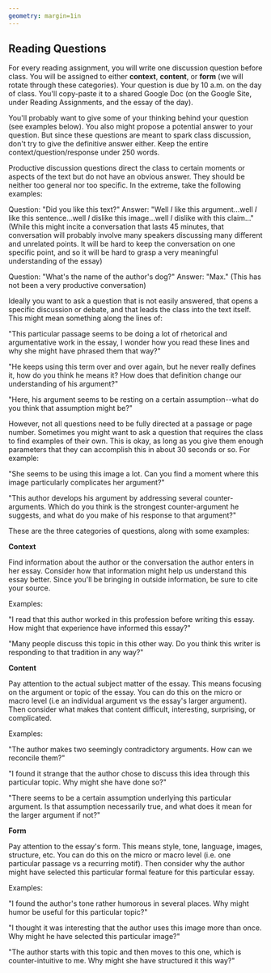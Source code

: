 ```yaml
---
geometry: margin=1in
---
```


## Reading Questions

For every reading assignment, you will write one discussion question before class. You will be assigned to either **context**, **content**, or **form** (we will rotate through these categories). Your question is due by 10 a.m. on the day of class. You'll copy-paste it to a shared Google Doc (on the Google Site, under Reading Assignments, and the essay of the day).

You'll probably want to give some of your thinking behind your question (see examples below). You also might propose a potential answer to your question. But since these questions are meant to spark class discussion, don't try to give the definitive answer either. Keep the entire context/question/response under 250 words.

Productive discussion questions direct the class to certain moments or aspects of the text but do not have an obvious answer. They should be neither too general nor too specific. In the extreme, take the following examples:

Question: "Did you like this text?" Answer: "Well *I* like this argument...well *I* like this sentence...well *I* dislike this image...well *I* dislike with this claim..." (While this might incite a conversation that lasts 45 minutes, that conversation will probably involve many speakers discussing many different and unrelated points. It will be hard to keep the conversation on one specific point, and so it will be hard to grasp a very meaningful understanding of the essay)

Question: "What's the name of the author's dog?" Answer: "Max." (This has not been a very productive conversation)

Ideally you want to ask a question that is not easily answered, that opens a specific discussion or debate, and that leads the class into the text itself. This might mean something along the lines of:

"This particular passage seems to be doing a lot of rhetorical and argumentative work in the essay, I wonder how you read these lines and why she might have phrased them that way?"

"He keeps using this term over and over again, but he never really defines it, how do you think he means it? How does that definition change our understanding of his argument?"

"Here, his argument seems to be resting on a certain assumption--what do you think that assumption might be?"

However, not all questions need to be fully directed at a passage or page number. Sometimes you might want to ask a question that requires the class to find examples of their own. This is okay, as long as you give them enough parameters that they can accomplish this in about 30 seconds or so. For example:

"She seems to be using this image a lot. Can you find a moment where this image particularly complicates her argument?"

"This author develops his argument by addressing several counter-arguments. Which do you think is the strongest counter-argument he suggests, and what do you make of his response to that argument?"

These are the three categories of questions, along with some examples:

**Context**

Find information about the author or the conversation the author enters in her essay. Consider how that information might help us understand this essay better. Since you'll be bringing in outside information, be sure to cite your source.

Examples:

"I read that this author worked in this profession before writing this essay. How might that experience have informed this essay?"

"Many people discuss this topic in this other way. Do you think this writer is responding to that tradition in any way?"

**Content**

Pay attention to the actual subject matter of the essay. This means focusing on the argument or topic of the essay. You can do this on the micro or macro level (i.e an individual argument vs the essay's larger argument). Then consider what makes that content difficult, interesting, surprising, or complicated.

Examples:

"The author makes two seemingly contradictory arguments. How can we reconcile them?"

"I found it strange that the author chose to discuss this idea through this particular topic. Why might she have done so?"

"There seems to be a certain assumption underlying this particular argument. Is that assumption necessarily true, and what does it mean for the larger argument if not?"

**Form**

Pay attention to the essay's form. This means style, tone, language, images, structure, etc. You can do this on the micro or macro level (i.e. one particular passage vs a recurring motif). Then consider why the author might have selected this particular formal feature for this particular essay.

Examples:

"I found the author's tone rather humorous in several places. Why might humor be useful for this particular topic?"

"I thought it was interesting that the author uses this image more than once. Why might he have selected this particular image?"

"The author starts with this topic and then moves to this one, which is counter-intuitive to me. Why might she have structured it this way?"
